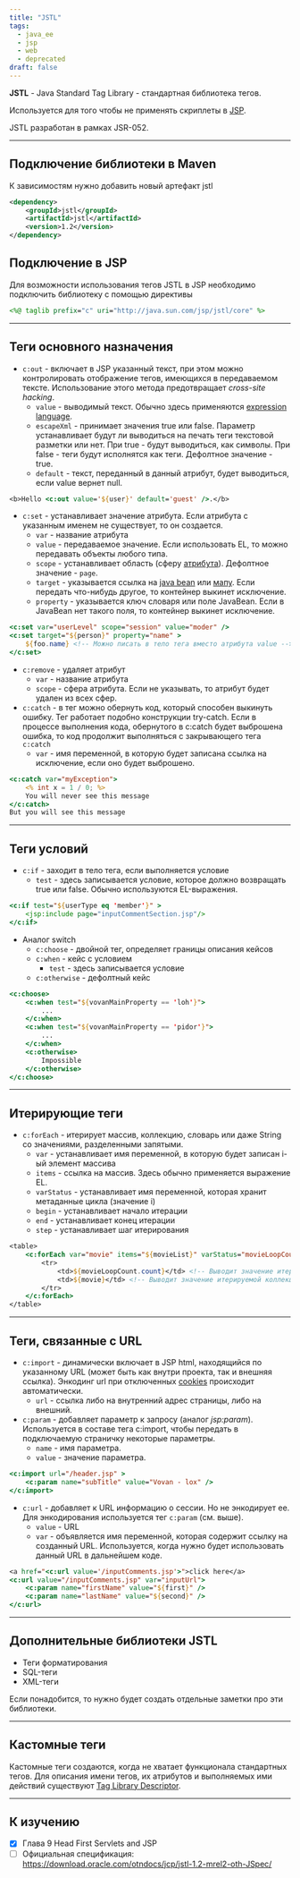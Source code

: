 ```yaml
---
title: "JSTL"
tags:
  - java_ee
  - jsp
  - web
  - deprecated
draft: false
---
```


**JSTL** - Java Standard Tag Library - стандартная библиотека тегов.

Используется для того чтобы не применять скриплеты в [JSP](jsp.md).

JSTL разработан в рамках JSR-052.

---
## Подключение библиотеки в Maven
К зависимостям нужно добавить новый артефакт jstl
```xml
<dependency>
    <groupId>jstl</groupId>
    <artifactId>jstl</artifactId>
    <version>1.2</version>
</dependency>
```

## Подключение в JSP

Для возможности использования тегов JSTL в JSP необходимо подключить библиотеку с помощью директивы
```jsp
<%@ taglib prefix="c" uri="http://java.sun.com/jsp/jstl/core" %>
```

---
## Теги основного назначения

- `c:out` - включает в JSP указанный текст, при этом можно контролировать отображение тегов, имеющихся в передаваемом тексте. Использование этого метода предотвращает *cross-site hacking*.
    - `value` - выводимый текст. Обычно здесь применяются [expression language](expression_language.md).
    - `escapeXml` - принимает значения true или false. Параметр устанавливает будут ли выводиться на печать теги текстовой разметки или нет. При true - будут выводиться, как символы. При false - теги будут исполнятся как теги. Дефолтное значение - true.
    - `default` - текст, переданный в данный атрибут, будет выводиться, если value вернет null.

```jsp
<b>Hello <c:out value='${user}' default='guest' />.</b>
```

- `c:set` - устанавливает значение атрибута. Если атрибута с указанным именем не существует, то он создается.
    - `var` - название атрибута
    - `value` - передаваемое значение. Если использовать EL, то можно передавать объекты любого типа.
    - `scope` - устанавливает область (сферу [атрибута](../servlets/webapp_attributes.md)). Дефолтное значение - `page`.
    - `target` - указывается ссылка на [java bean](../java/java_bean.md) или [мапу](../java/collections/map.md). Если передать что-нибудь другое, то контейнер выкинет исключение.
    - `property` - указывается ключ словаря или поле JavaBean. Если в JavaBean нет такого поля, то контейнер выкинет исключение.

```jsp
<c:set var="userLevel" scope="session" value="moder" />
<c:set target="${person}" property="name" >
    ${foo.name} <!-- Можно писать в тело тега вместо атрибута value -->
</c:set>
```

- `c:remove` - удаляет атрибут
    - `var` - название атрибута
    - `scope` - сфера атрибута. Если не указывать, то атрибут будет удален из всех сфер.
- `c:catch` - в тег можно обернуть код, который способен выкинуть ошибку. Тег работает подобно конструкции try-catch. Если в процессе выполнения кода, обернутого в c:catch будет выброшена ошибка, то код продолжит выполняться с закрывающего тега `c:catch`
    - `var` - имя переменной, в которую будет записана ссылка на исключение, если оно будет выброшено.

```jsp
<c:catch var="myException">
    <% int x = 1 / 0; %>
    You will never see this message
</c:catch>
But you will see this message
```

---
## Теги условий

- `c:if` - заходит в тело тега, если выполняется условие
    - `test` - здесь записывается условие, которое должно возвращать true или false. Обычно используются EL-выражения.

```jsp
<c:if test="${userType eq 'member'}" >
    <jsp:include page="inputCommentSection.jsp"/>
</c:if>
```

- Аналог switch
    - `c:choose` - двойной тег, определяет границы описания кейсов
    - `c:when` - кейс с условием
        - `test` - здесь записывается условие
    - `c:otherwise` - дефолтный кейс

```jsp
<c:choose>
    <c:when test="${vovanMainProperty == 'loh'}">
        ...
    </c:when>
    <c:when test="${vovanMainProperty == 'pidor'}">
        ...
    </c:when>
    <c:otherwise>
        Impossible
    </c:otherwise>
</c:choose>
```

---
## Итерирующие теги

- `c:forEach` - итерирует массив, коллекцию, словарь или даже String со значениями, разделенными запятыми.
    - `var` - устанавливает имя переменной, в которую будет записан i-ый элемент массива
    - `items` - ссылка на массив. Здесь обычно применяется выражение EL.
    - `varStatus` - устанавливает имя переменной, которая хранит метаданные цикла (значение i)
    - `begin` - устанавливает начало итерации
    - `end` - устанавливает конец итерации
    - `step` - устанавливает шаг итерирования

```jsp
<table>
    <c:forEach var="movie" items="${movieList}" varStatus="movieLoopCount" >
        <tr>
            <td>${movieLoopCount.count}</td> <!-- Выводит значение итератора -->
            <td>${movie}</td> <!-- Выводит значение итерируемой коллекции -->
        </tr>
    </c:forEach>
</table>
```

---
## Теги, связанные с URL

- `c:import` - динамически включает в JSP html, находящийся по указанному URL (может быть как внутри проекта, так и внешняя ссылка). Энкодинг url при отключенных [cookies](../servlets/cookies.md) происходит автоматически.
    - `url` - ссылка либо на внутренний адрес страницы, либо на внешний.
- `c:param` - добавляет параметр к запросу (аналог *jsp:param*). Используется в составе тега c:import, чтобы передать в подключаемую страничку некоторые параметры.
    - `name` - имя параметра.
    - `value` - значение параметра.

```jsp
<c:import url="/header.jsp" >
    <c:param name="subTitle" value="Vovan - lox" />
</c:import>
```

- `c:url` - добавляет к URL информацию о сессии. Но не энкодирует ее. Для энкодирования используется тег `c:param` (см. выше).
    - `value` - URL
    - `var` - объявляется имя переменной, которая содержит ссылку на созданный URL. Используется, когда нужно будет использовать данный URL в дальнейшем коде.

```jsp
<a href="<c:url value='/inputComments.jsp'>">click here</a>
<с:url value="/inputComments.jsp" var="inputUrl">
    <c:param name="firstName" value="${first}" />
    <c:param name="lastName" value="${second}" />
</c:url>
```

---
## Дополнительные библиотеки JSTL

- Теги форматирования
- SQL-теги
- XML-теги

Если понадобится, то нужно будет создать отдельные заметки про эти библиотеки.

---
## Кастомные теги

Кастомные теги создаются, когда не хватает функционала стандартных тегов. Для описания имени тегов, их атрибутов и выполняемых ими действий существуют [Tag Library Descriptor](tag_library_descriptor.md).

---
## К изучению

- [X] Глава 9 Head First Servlets and JSP
- [ ] Официальная спецификация: https://download.oracle.com/otndocs/jcp/jstl-1.2-mrel2-oth-JSpec/